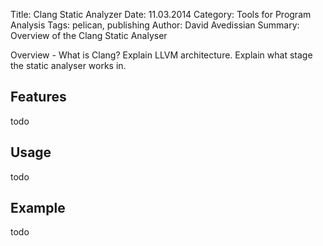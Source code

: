 Title: Clang Static Analyzer
Date: 11.03.2014
Category: Tools for Program Analysis
Tags: pelican, publishing
Author: David Avedissian
Summary: Overview of the Clang Static Analyser

Overview - What is Clang? Explain LLVM architecture. Explain what stage the static analyser works in.

Features
-----

todo

Usage
-----

todo

Example
-----

todo